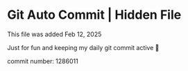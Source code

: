 # Git Auto Commit | Hidden File

This file was added Feb 12, 2025

Just for fun and keeping my daily git commit active 🤪

commit number: 1286011
